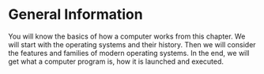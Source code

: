 # General Information

You will know the basics of how a computer works from this chapter. We will start with the operating systems and their history. Then we will consider the features and families of modern operating systems. In the end, we will get what a computer program is, how it is launched and executed.
